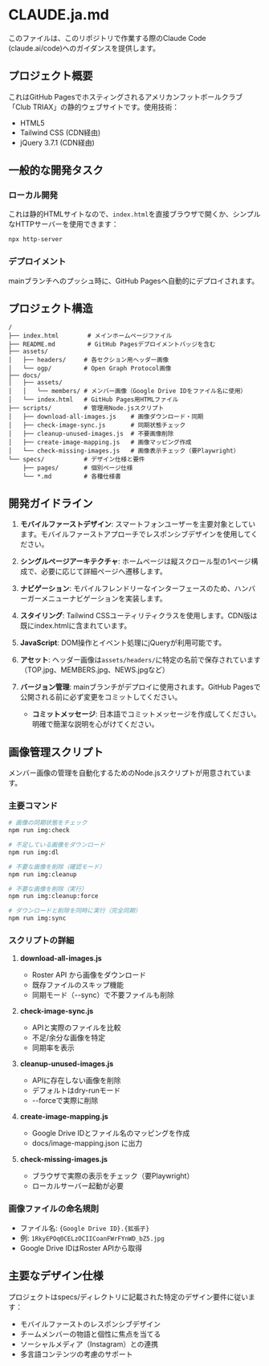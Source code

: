 # CLAUDE.ja.md

このファイルは、このリポジトリで作業する際のClaude Code (claude.ai/code)へのガイダンスを提供します。

## プロジェクト概要

これはGitHub Pagesでホスティングされるアメリカンフットボールクラブ「Club TRIAX」の静的ウェブサイトです。使用技術：
- HTML5
- Tailwind CSS (CDN経由)
- jQuery 3.7.1 (CDN経由)

## 一般的な開発タスク

### ローカル開発

これは静的HTMLサイトなので、`index.html`を直接ブラウザで開くか、シンプルなHTTPサーバーを使用できます：

```bash
npx http-server
```

### デプロイメント
mainブランチへのプッシュ時に、GitHub Pagesへ自動的にデプロイされます。

## プロジェクト構造

```
/
├── index.html        # メインホームページファイル
├── README.md         # GitHub Pagesデプロイメントバッジを含む
├── assets/          
│   ├── headers/     # 各セクション用ヘッダー画像
│   └── ogp/         # Open Graph Protocol画像
├── docs/
│   ├── assets/
│   │   └── members/ # メンバー画像（Google Drive IDをファイル名に使用）
│   └── index.html   # GitHub Pages用HTMLファイル
├── scripts/         # 管理用Node.jsスクリプト
│   ├── download-all-images.js    # 画像ダウンロード・同期
│   ├── check-image-sync.js       # 同期状態チェック
│   ├── cleanup-unused-images.js  # 不要画像削除
│   ├── create-image-mapping.js   # 画像マッピング作成
│   └── check-missing-images.js   # 画像表示チェック（要Playwright）
└── specs/           # デザイン仕様と要件
    ├── pages/       # 個別ページ仕様
    └── *.md         # 各種仕様書
```

## 開発ガイドライン

1. **モバイルファーストデザイン**: スマートフォンユーザーを主要対象としています。モバイルファーストアプローチでレスポンシブデザインを使用してください。

2. **シングルページアーキテクチャ**: ホームページは縦スクロール型の1ページ構成で、必要に応じて詳細ページへ遷移します。

3. **ナビゲーション**: モバイルフレンドリーなインターフェースのため、ハンバーガーメニューナビゲーションを実装します。

4. **スタイリング**: Tailwind CSSユーティリティクラスを使用します。CDN版は既にindex.htmlに含まれています。

5. **JavaScript**: DOM操作とイベント処理にjQueryが利用可能です。

6. **アセット**: ヘッダー画像は`assets/headers/`に特定の名前で保存されています（TOP.jpg、MEMBERS.jpg、NEWS.jpgなど）

7. **バージョン管理**: mainブランチがデプロイに使用されます。GitHub Pagesで公開される前に必ず変更をコミットしてください。
   - **コミットメッセージ**: 日本語でコミットメッセージを作成してください。明確で簡潔な説明を心がけてください。

## 画像管理スクリプト

メンバー画像の管理を自動化するためのNode.jsスクリプトが用意されています。

### 主要コマンド

```bash
# 画像の同期状態をチェック
npm run img:check

# 不足している画像をダウンロード
npm run img:dl

# 不要な画像を削除（確認モード）
npm run img:cleanup

# 不要な画像を削除（実行）
npm run img:cleanup:force

# ダウンロードと削除を同時に実行（完全同期）
npm run img:sync
```

### スクリプトの詳細

1. **download-all-images.js**
   - Roster API から画像をダウンロード
   - 既存ファイルのスキップ機能
   - 同期モード（--sync）で不要ファイルも削除

2. **check-image-sync.js**
   - APIと実際のファイルを比較
   - 不足/余分な画像を特定
   - 同期率を表示

3. **cleanup-unused-images.js**
   - APIに存在しない画像を削除
   - デフォルトはdry-runモード
   - --forceで実際に削除

4. **create-image-mapping.js**
   - Google Drive IDとファイル名のマッピングを作成
   - docs/image-mapping.json に出力

5. **check-missing-images.js**
   - ブラウザで実際の表示をチェック（要Playwright）
   - ローカルサーバー起動が必要

### 画像ファイルの命名規則

- ファイル名: `{Google Drive ID}.{拡張子}`
- 例: `1RkyEPOq0CELzOCIICoanFWrFYnWD_bZ5.jpg`
- Google Drive IDはRoster APIから取得

## 主要なデザイン仕様

プロジェクトはspecs/ディレクトリに記載された特定のデザイン要件に従います：
- モバイルファーストのレスポンシブデザイン
- チームメンバーの物語と個性に焦点を当てる
- ソーシャルメディア（Instagram）との連携
- 多言語コンテンツの考慮のサポート
